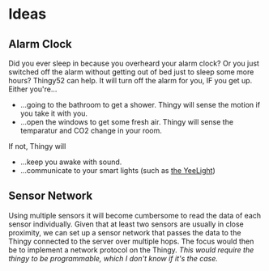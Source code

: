 
Ideas
=====

Alarm Clock
-----------
Did you ever sleep in because you overheard your alarm clock? Or you just switched off
the alarm without getting out of bed just to sleep some more hours? Thingy52 can help. It will
turn off the alarm for you, IF you get up. Either you're...
* ...going to the bathroom to get a shower. Thingy will sense the motion if you take it with you.
* ...open the windows to get some fresh air. Thingy will sense the temparatur and CO2 change in
your room.

If not, Thingy will
* ...keep you awake with sound.
* ...communicate to your smart lights (such as [the YeeLight](https://yeelight.com/en_US/product/wifi-led-c))

Sensor Network
--------------
Using multiple sensors it will become cumbersome to read the data of each sensor individually. Given 
that at least two sensors are usually in close proximity, we can set up a sensor network that passes 
the data to the Thingy connected to the server over multiple hops. The focus would then be to implement 
a network protocol on the Thingy. *This would require the thingy to be programmable, which I don't know if
it's the case.*
